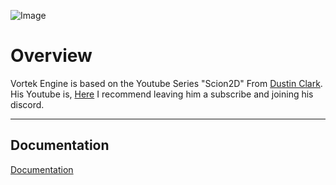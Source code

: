 
![Image](https://github.com/user-attachments/assets/2dc9827f-50ad-49c4-9f3b-809f6f3ab325)


# Overview
Vortek Engine is based on the Youtube Series "Scion2D" From 
[Dustin Clark](https://github.com/dwjclark11). His Youtube is,
[Here](https://www.youtube.com/playlist?list=PL3HUvSWOJR7XRDwVVQqqWO-zyyscb8L-v) I recommend leaving him a subscribe and joining his discord.

---- 

## Documentation
[Documentation](https://synkgg.github.io/Vortek-Engine/)
